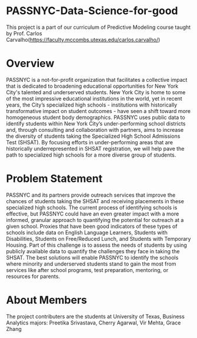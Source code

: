 # PASSNYC-Data-Science-for-good
This project is a part of our curriculum of Predictive Modeling course taught by Prof. Carlos Carvalho(https://faculty.mccombs.utexas.edu/carlos.carvalho/)

# Overview
PASSNYC is a not-for-profit organization that facilitates a collective impact that is dedicated to broadening educational opportunities for New York City's talented and underserved students. New York City is home to some of the most impressive educational institutions in the world, yet in recent years, the City’s specialized high schools - institutions with historically transformative impact on student outcomes - have seen a shift toward more homogeneous student body demographics.
PASSNYC uses public data to identify students within New York City’s under-performing school districts and, through consulting and collaboration with partners, aims to increase the diversity of students taking the Specialized High School Admissions Test (SHSAT). By focusing efforts in under-performing areas that are historically underrepresented in SHSAT registration, we will help pave the path to specialized high schools for a more diverse group of students.

# Problem Statement

PASSNYC and its partners provide outreach services that improve the chances of students taking the SHSAT and receiving placements in these specialized high schools. The current process of identifying schools is effective, but PASSNYC could have an even greater impact with a more informed, granular approach to quantifying the potential for outreach at a given school. Proxies that have been good indicators of these types of schools include data on English Language Learners, Students with Disabilities, Students on Free/Reduced Lunch, and Students with Temporary Housing.
Part of this challenge is to assess the needs of students by using publicly available data to quantify the challenges they face in taking the SHSAT. The best solutions will enable PASSNYC to identify the schools where minority and underserved students stand to gain the most from services like after school programs, test preparation, mentoring, or resources for parents.

# About Members
The project contributers are the students at University of Texas, Business Analytics majors:
Preetika Srivastava, Cherry Agarwal, Vir Mehta, Grace Zhang
